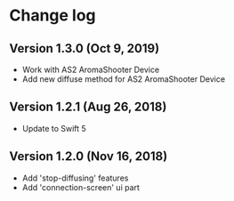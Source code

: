 # Change log
Version 1.3.0 (Oct 9, 2019)
---
- Work with AS2 AromaShooter Device
- Add new diffuse method for AS2 AromaShooter Device

Version 1.2.1 (Aug 26, 2018)
---
- Update to Swift 5

Version 1.2.0 (Nov 16, 2018)
---
- Add 'stop-diffusing' features
- Add 'connection-screen' ui part

